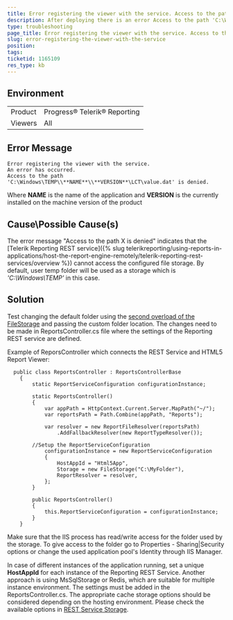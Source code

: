 ```yaml
---
title: Error registering the viewer with the service. Access to the path X is denied.
description: After deploying there is an error Access to the path 'C:\Windows\TEMP\<NAME>\<VERSION>\LCT\value.dat' is denied.
type: troubleshooting
page_title: Error registering the viewer with the service. Access to the path X is denied.
slug: error-registering-the-viewer-with-the-service
position: 
tags: 
ticketid: 1165109
res_type: kb
---
```


## Environment
<table>
	<tr>
		<td>Product</td>
		<td>Progress® Telerik® Reporting </td>
	</tr>
	<tr>
		<td>Viewers</td>
		<td>All</td>
	</tr>
</table>


## Error Message
```
Error registering the viewer with the service. 
An error has occurred. 
Access to the path 'C:\Windows\TEMP\\**NAME**\\**VERSION**\LCT\value.dat' is denied.
```

Where **NAME** is the name of the application and **VERSION** is the currently installed on the machine version of the product

## Cause\Possible Cause(s)
The error message "Access to the path X is denied" indicates that the [Telerik Reporting REST service]({% slug telerikreporting/using-reports-in-applications/host-the-report-engine-remotely/telerik-reporting-rest-services/overview %}) cannot access the configured file storage. By default, user temp folder will be used as a storage which is *'C:\Windows\TEMP'* in this case. 

## Solution
Test changing the default folder using the [second overload of the FileStorage](https://docs.telerik.com/reporting/api/Telerik.Reporting.Cache.File.FileStorage.html#collapsible-Telerik_Reporting_Cache_File_FileStorage__ctor_System_String_) and passing the custom folder location. The changes need to be made in ReportsController.cs file where the settings of the Reporting REST service are defined.

Example of ReporsController which connects the REST Service and HTML5 Report Viewer:
```CSharp
  public class ReportsController : ReportsControllerBase
    {
        static ReportServiceConfiguration configurationInstance;

        static ReportsController()
        {
            var appPath = HttpContext.Current.Server.MapPath("~/");
            var reportsPath = Path.Combine(appPath, "Reports");
			
            var resolver = new ReportFileResolver(reportsPath)
                .AddFallbackResolver(new ReportTypeResolver());

	    //Setup the ReportServiceConfiguration
            configurationInstance = new ReportServiceConfiguration
            {
                HostAppId = "Html5App",
                Storage = new FileStorage("C:\MyFolder"),
                ReportResolver = resolver,
            };
        }

        public ReportsController()
        {
            this.ReportServiceConfiguration = configurationInstance;
        }
    }
```

Make sure that the IIS process has read/write access for the folder used by the storage. To give access to the folder go to Properties - Sharing|Security options or change the used application pool's Identity through IIS Manager.

In case of different instances of the application running, set a unique **HostAppId** for each instance of the Reporting REST Service. Another approach is using MsSqlStorage or Redis, which are suitable for multiple instance environment. The settings must be added in the ReportsController.cs.
The appropriate cache storage options should be considered depending on the hosting environment. Please check the available options in [REST Service Storage](../telerik-reporting-rest-service-storage).
